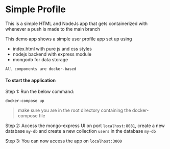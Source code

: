 # Simple Profile
This is a simple HTML and NodeJs app that gets containerized with whenever a push is made to the main branch

This demo app shows a simple user profile app set up using 
- index.html with pure js and css styles
- nodejs backend with express module
- mongodb for data storage

```
All components are docker-based
```

#### To start the application

Step 1: Run the below command:
```
docker-compose up
```
> make sure you are in the root directory containing the docker-compose file

Step 2: Access the  mongo-express UI on port `localhost:8081`, create a new database  `my-db` and create a new collection `users` in the database `my-db`

Step 3: You can now access the app on `localhost:3000`
